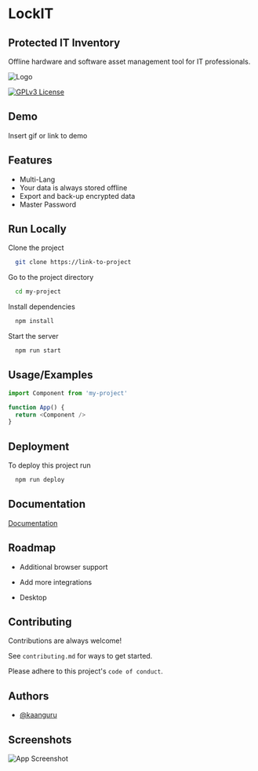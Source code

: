 
# LockIT
## Protected IT Inventory

Offline hardware and software asset management tool for IT professionals.

![Logo](https://dev-to-uploads.s3.amazonaws.com/uploads/articles/th5xamgrr6se0x5ro4g6.png)


[![GPLv3 License](https://img.shields.io/badge/License-GPL%20v3-yellow.svg)](https://opensource.org/licenses/)


## Demo

Insert gif or link to demo


## Features

- Multi-Lang
- Your data is always stored offline
- Export and back-up encrypted data 
- Master Password


## Run Locally

Clone the project

```bash
  git clone https://link-to-project
```

Go to the project directory

```bash
  cd my-project
```

Install dependencies

```bash
  npm install
```

Start the server

```bash
  npm run start
```


## Usage/Examples

```javascript
import Component from 'my-project'

function App() {
  return <Component />
}
```


## Deployment

To deploy this project run

```bash
  npm run deploy
```


## Documentation

[Documentation](https://linktodocumentation)


## Roadmap

- Additional browser support

- Add more integrations

- Desktop
## Contributing

Contributions are always welcome!

See `contributing.md` for ways to get started.

Please adhere to this project's `code of conduct`.


## Authors

- [@kaanguru](https://github.com/kaanguru/)


## Screenshots

![App Screenshot](https://via.placeholder.com/468x300?text=App+Screenshot+Here)

